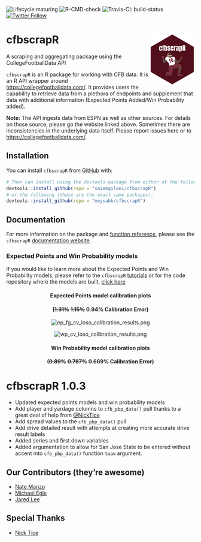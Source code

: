 
<!-- README.md is generated from README.Rmd. Please edit that file -->

<!-- badges: start -->

![Lifecycle:maturing](https://img.shields.io/badge/lifecycle-maturing-blue.svg)
![R-CMD-check](https://github.com/saiemgilani/cfbscrapR/workflows/R-CMD-check/badge.svg)
![Travis-CI:
build-status](https://travis-ci.com/saiemgilani/cfbscrapR.svg?token=BxsozfUD3VCvCzzJpdFf&branch=master)
[![Twitter
Follow](https://img.shields.io/twitter/follow/cfbscrapR?style=social)](https://twitter.com/cfbscrapR)
<!-- badges: end -->

<style type="text/css">
.figure {
   margin-top: 10px;
   margin-bottom: 10px;
}
</style>

# cfbscrapR <a href='http://saiemgilani.github.io/cfbscrapR'><img src='man/figures/logo.png' align="right" height="139" /></a>

A scraping and aggregating package using the CollegeFootballData API

`cfbscrapR` is an R package for working with CFB data. It is an R API
wrapper around <https://collegefootballdata.com/>. It provides users the
capability to retrieve data from a plethora of endpoints and supplement
that data with additional information (Expected Points Added/Win
Probability added).

**Note:** The API ingests data from ESPN as well as other sources. For
details on those source, please go the website linked above. Sometimes
there are inconsistencies in the underlying data itself. Please report
issues here or to <https://collegefootballdata.com/>.

## **Installation**

You can install `cfbscrapR` from
[GitHub](https://github.com/saiemgilani/cfbscrapR) with:

``` r
# Then can install using the devtools package from either of the following:
devtools::install_github(repo = "saiemgilani/cfbscrapR")
# or the following (these are the exact same packages):
devtools::install_github(repo = "meysubb/cfbscrapR")
```

## **Documentation**

For more information on the package and [function
reference](https://saiemgilani.github.io/cfbscrapR/reference/index.html),
please see the `cfbscrapR` [documentation
website](https://saiemgilani.github.io/cfbscrapR/).

### **Expected Points and Win Probability models**

If you would like to learn more about the Expected Points and Win
Probability models, please refer to the `cfbscrapR`
[tutorials](https://saiemgilani.github.io/cfbscrapR/articles/index.html)
or for the code repository where the models are built, [click
here](https://github.com/meysubb/cfbscrapR-MISC)

<center>

#### **Expected Points model calibration plots**

#### (~~1.31%~~ ~~1.15%~~ 0.94% Calibration Error)

![ep\_fg\_cv\_loso\_calibration\_results.png](https://github.com/saiemgilani/cfbscrapR/blob/master/man/figures/ep_fg_cv_loso_calibration_results.png?raw=true)

</center>

<center>

<img src="https://github.com/saiemgilani/cfbscrapR/blob/master/man/figures/wp_cv_loso_calibration_results.png?raw=true" alt="wp_cv_loso_calibration_results.png" width="1800"/>

#### **Win Probability model calibration plots**

#### (~~0.89%~~ ~~0.787%~~ 0.669% Calibration Error)

</center>

# **cfbscrapR 1.0.3**

  - Updated expected points models and win probability models
  - Add player and yardage columns to `cfb_pbp_data()` pull thanks to a
    great deal of help from [@NickTice](https://github.com/NickTice)
  - Add spread values to the `cfb_pbp_data()` pull
  - Add drive detailed result with attempts at creating more accurate
    drive result labels
  - Added series and first down variables
  - Added argumentation to allow for San Jose State to be entered
    without accent into `cfb_pbp_data()` function `team` argument.

## **Our Contributors (they’re awesome)**

  - [Nate Manzo](https://twitter.com/cfbnate)
  - [Michael Egle](https://twitter.com/deceptivespeed_)
  - [Jared Lee](https://twitter.com/JaredDLee)

## **Special Thanks**

  - [Nick Tice](https://github.com/NickTice)
